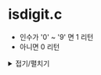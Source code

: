 # isdigit.c
- 인수가 '0' ~ '9' 면 1 리턴
- 아니면 0 리턴

<details markdown="1">
<summary>접기/펼치기</summary>
<!--summary 아래 빈칸 공백 두고 내용을 적는공간-->

```
int	isdigit(int c)
{
	if (c >= '0' && c <= '9')
	{
		return (1);
	}
	return (0);
}
```
</details>
